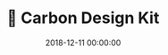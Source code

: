 ---
layout: post
title:  "🚀 Carbon Design Kit"
category: Template
date:   2018-12-11 00:00:00
excerpt: "The Carbon Design Kit for fast wireframing or just inspiration."
image:
  feature: Carbon.png
bgContrast: dark
bgGradientOpacity: darker
syntaxHighlighter: no
link: https://github.com/ibm/carbon-design-kit
---